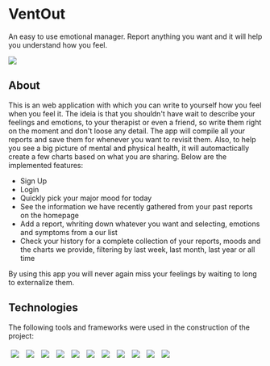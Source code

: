# VentOut

An easy to use emotional manager. Report anything you want and it will help you understand how you feel.

<img src="/assets/my-wallet-usage.gif" />

## About

This is an web application with which you can write to yourself how you feel when you feel it. The ideia is that you shouldn't have wait to describe your feelings and emotions, to your therapist or even a friend, so write them right on the moment and don't loose any detail. The app will compile all your reports and save them for whenever you want to revisit them. Also, to help you see a big picture of mental and physical health, it will automactically create a few charts based on what you are sharing. Below are the implemented features:

- Sign Up
- Login
- Quickly pick your major mood for today
- See the information we have recently gathered from your past reports on the homepage
- Add a report, whriting down whatever you want and selecting, emotions and symptoms from a our list
- Check your history for a complete collection of your reports, moods and the charts we provide, filtering by last week, last month, last year or all time

By using this app you will never again miss your feelings by waiting to long to externalize them.

## Technologies
The following tools and frameworks were used in the construction of the project:<br>
<p>
  <img style='margin: 5px;' src='https://img.shields.io/badge/styled-components%20-%2320232a.svg?&style=for-the-badge&color=b8679e&logo=styled-components&logoColor=%3a3a3a'>
  <img style='margin: 5px;' src='https://img.shields.io/badge/axios%20-%2320232a.svg?&style=for-the-badge&color=informational'>
  <img style='margin: 5px;' src="https://img.shields.io/badge/react-app%20-%2320232a.svg?&style=for-the-badge&color=60ddf9&logo=react&logoColor=%2361DAFB"/>
  <img style='margin: 5px;' src="https://img.shields.io/badge/react_route%20-%2320232a.svg?&style=for-the-badge&logo=react&logoColor=%2361DAFB"/>
  <img style='margin: 5px;' src='https://img.shields.io/badge/react-icons%20-%2320232a.svg?&style=for-the-badge&color=f28dc7&logo=react-icons&logoColor=%2361DAFB'>
  <img style='margin: 5px;' src="https://img.shields.io/badge/node-JS-critical?style=for-the-badge&logo=node"/>
  <img style='margin: 5px;' src="https://img.shields.io/badge/postgre-SQL-succes?style=for-the-badge&logo=postgresql&logoColor=success"/>
  <img style='margin: 5px;' src="https://img.shields.io/badge/prisma-ORM-lightgrey?style=for-the-badge&logo=prisma&logoColor=lightgrey"/>
  <img style='margin: 5px;' src="https://img.shields.io/badge/supertest-jest-important?style=for-the-badge&logo=jest&logoColor=important"/>
  <img style='margin: 5px;' src="https://img.shields.io/badge/amazon--web--services-AWS-yellow?style=for-the-badge"/>
  <img style='margin: 5px;' src="https://img.shields.io/badge/docker-docker--compose-informational?style=for-the-badge&logo=docker&logoColor=informational"/>
</p>
